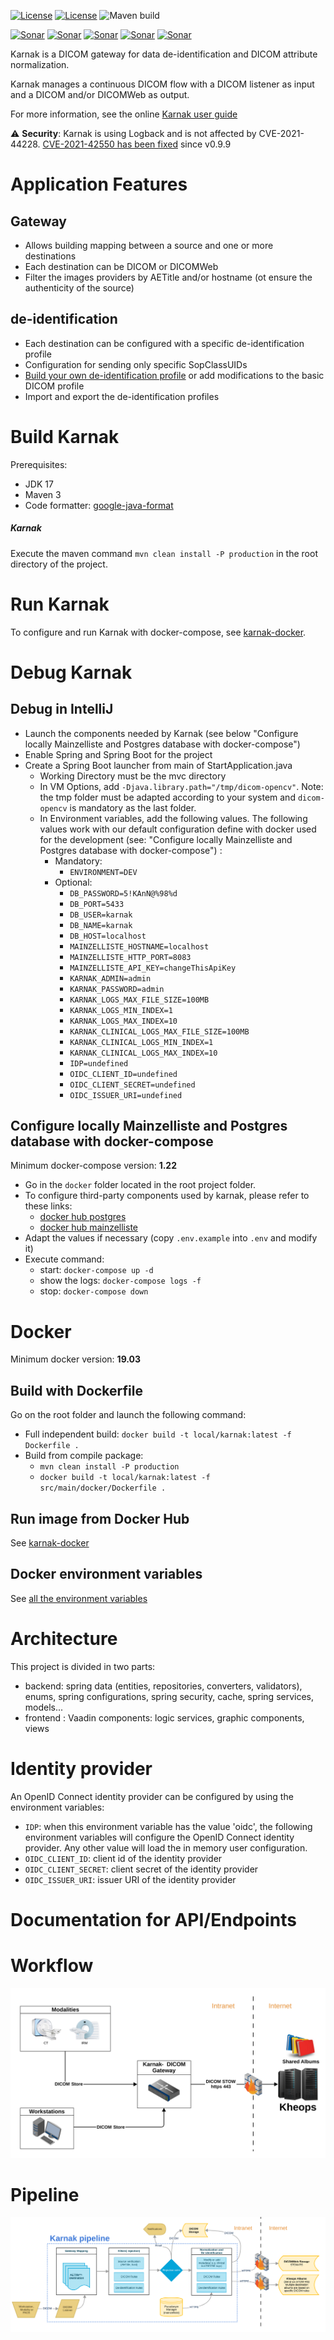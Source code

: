 [![License](https://img.shields.io/badge/License-EPL%202.0-blue.svg)](https://opensource.org/licenses/EPL-2.0) [![License](https://img.shields.io/badge/License-Apache%202.0-blue.svg)](https://opensource.org/licenses/Apache-2.0)  ![Maven build](https://github.com/OsiriX-Foundation/karnak/workflows/Build/badge.svg?branch=master)

[![Sonar](https://sonarcloud.io/api/project_badges/measure?project=karnak&metric=ncloc)](https://sonarcloud.io/component_measures?id=karnak) [![Sonar](https://sonarcloud.io/api/project_badges/measure?project=karnak&metric=reliability_rating)](https://sonarcloud.io/component_measures?id=karnak) [![Sonar](https://sonarcloud.io/api/project_badges/measure?project=karnak&metric=sqale_rating)](https://sonarcloud.io/component_measures?id=karnak) [![Sonar](https://sonarcloud.io/api/project_badges/measure?project=karnak&metric=security_rating)](https://sonarcloud.io/component_measures?id=karnak) [![Sonar](https://sonarcloud.io/api/project_badges/measure?project=karnak&metric=alert_status)](https://sonarcloud.io/dashboard?id=karnak)

Karnak is a DICOM gateway for data de-identification and DICOM attribute normalization.

Karnak manages a continuous DICOM flow with a DICOM listener as input and a DICOM and/or DICOMWeb as
output.

For more information, see the
online [Karnak user guide](https://osirix-foundation.github.io/karnak-documentation/)

:warning: **Security**: Karnak is using Logback and is not affected by CVE-2021-44228. [CVE-2021-42550 has been fixed](https://github.com/OsiriX-Foundation/karnak/issues/180) since v0.9.9

# Application Features

## Gateway

- Allows building mapping between a source and one or more destinations
- Each destination can be DICOM or DICOMWeb
- Filter the images providers by AETitle and/or hostname (ot ensure the authenticity of the source)

## de-identification

- Each destination can be configured with a specific de-identification profile
- Configuration for sending only specific SopClassUIDs
- [Build your own de-identification profile](https://osirix-foundation.github.io/karnak-documentation/docs/deidentification/profiles)
  or add modifications to the basic DICOM profile
- Import and export the de-identification profiles

# Build Karnak

Prerequisites:

- JDK 17
- Maven 3
- Code formatter: [google-java-format](https://github.com/google/google-java-format)

##### Karnak

Execute the maven command `mvn clean install -P production` in the root directory of the project.

# Run Karnak

To configure and run Karnak with docker-compose,
see [karnak-docker](https://github.com/OsiriX-Foundation/karnak-docker).

# Debug Karnak

## Debug in IntelliJ

- Launch the components needed by Karnak (see below "Configure locally Mainzelliste and Postgres
  database with docker-compose")
- Enable Spring and Spring Boot for the project
- Create a Spring Boot launcher from main of StartApplication.java
    - Working Directory must be the mvc directory
    - In VM Options, add `-Djava.library.path="/tmp/dicom-opencv"`. Note: the tmp folder must be adapted according to your system and `dicom-opencv` is mandatory as the last folder.
    - In Environment variables, add the following values. The following values work with our default
      configuration define with docker used for the development (see: "Configure locally
      Mainzelliste and Postgres database with docker-compose") :
        - Mandatory:
            - `ENVIRONMENT=DEV`
        - Optional:
            - `DB_PASSWORD=5!KAnN@%98%d`
            - `DB_PORT=5433`
            - `DB_USER=karnak`
            - `DB_NAME=karnak`
            - `DB_HOST=localhost`
            - `MAINZELLISTE_HOSTNAME=localhost`
            - `MAINZELLISTE_HTTP_PORT=8083`
            - `MAINZELLISTE_API_KEY=changeThisApiKey`
            - `KARNAK_ADMIN=admin`
            - `KARNAK_PASSWORD=admin`
            - `KARNAK_LOGS_MAX_FILE_SIZE=100MB`
            - `KARNAK_LOGS_MIN_INDEX=1`
            - `KARNAK_LOGS_MAX_INDEX=10`
            - `KARNAK_CLINICAL_LOGS_MAX_FILE_SIZE=100MB`
            - `KARNAK_CLINICAL_LOGS_MIN_INDEX=1`
            - `KARNAK_CLINICAL_LOGS_MAX_INDEX=10`
            - `IDP=undefined`
            - `OIDC_CLIENT_ID=undefined`
            - `OIDC_CLIENT_SECRET=undefined`
            - `OIDC_ISSUER_URI=undefined`
            
## Configure locally Mainzelliste and Postgres database with docker-compose

Minimum docker-compose version: **1.22**

- Go in the `docker` folder located in the root project folder.
- To configure third-party components used by karnak, please refer to these links:
    - [docker hub postgres](https://hub.docker.com/_/postgres)
    - [docker hub mainzelliste](https://hub.docker.com/r/osirixfoundation/karnak-mainzelliste)
- Adapt the values if necessary (copy `.env.example` into `.env` and modify it)
- Execute command:
    - start: `docker-compose up -d`
    - show the logs: `docker-compose logs -f`
    - stop: `docker-compose down`

# Docker

Minimum docker version: **19.03**

## Build with Dockerfile

Go on the root folder and launch the following command:

* Full independent build: `docker build -t local/karnak:latest -f Dockerfile .`
* Build from compile package:
    * `mvn clean install -P production`
    * `docker build -t local/karnak:latest -f src/main/docker/Dockerfile .`

## Run image from Docker Hub

See [karnak-docker](https://github.com/OsiriX-Foundation/karnak-docker)

## Docker environment variables

See [all the environment variables](https://github.com/OsiriX-Foundation/karnak-docker#environment-variables)

# Architecture

This project is divided in two parts:

- backend: spring data (entities, repositories, converters, validators), enums, 
        spring configurations, spring security, cache, spring services, models...
- frontend : Vaadin components:  logic services, graphic components, views

# Identity provider

An OpenID Connect identity provider can be configured by using the environment variables:
 - `IDP`:  when this environment variable has the value 'oidc', the following environment 
 variables will configure the OpenID Connect identity provider. Any other value will load the in 
 memory user configuration. 
 - `OIDC_CLIENT_ID`: client id of the identity provider 
 - `OIDC_CLIENT_SECRET`: client secret of the identity provider
 - `OIDC_ISSUER_URI`: issuer URI of the identity provider
 
# Documentation for API/Endpoints 

# Workflow

![Workflow](doc/karnak-workflow.svg)

# Pipeline

![Workflow](doc/karnak-pipeline.svg)
